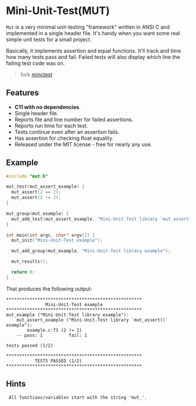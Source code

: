 # Mini-Unit-Test(MUT)

`Mut` is a very minimal unit-testing "framework" written in ANSI C and
implemented in a single header file. It's handy when you want some real simple
unit tests for a small project.

Basically, it implements assertion and equal functions. It'll track and time
how many tests pass and fail. Failed tests will also display which line the
failing test code was on.

> fork [minctest](https://github.com/codeplea/minctest)

## Features

- **C11 with no dependencies**.
- Single header file.
- Reports file and line number for failed assertions.
- Reports run time for each test.
- Tests continue even after an assertion fails.
- Has assertion for checking float equality.
- Released under the MIT license - free for nearly any use.

## Example
```c
#include "mut.h"

mut_test(mut_assert_example) {
  mut_assert(2 == 2);
  mut_assert(2 != 2);
}

mut_group(mut_example) {
  mut_add_test(mut_assert_example, "Mini-Unit-Test library `mut_assert()` example");
}

int main(int argc, char* argv[]) {
  mut_init("Mini-Unit-Test example");

  mut_add_group(mut_example, "Mini-Unit-Test library example");

  mut_results();

  return 0;
}
```

That produces the following output:
```text
****************************************************
               Mini-Unit-Test example
****************************************************
mut_example ("Mini-Unit-Test library example"):
    mut_assert_example ("Mini-Unit-Test library `mut_assert()` example"):
        example.c:71 (2 != 2)
    -- pass: 1          fail: 1

tests passed (1/2)

****************************************************
           TESTS PASSED (1/2)
****************************************************
```

## Hints
     All functions/variables start with the string 'mut_'.
